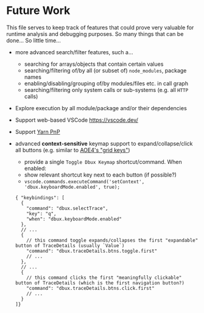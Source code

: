 # Future Work

This file serves to keep track of features that could prove very valuable for runtime analysis and debugging purposes. 
So many things that can be done... So little time...

* more advanced search/filter features, such a...
  * searching for arrays/objects that contain certain values
  * searching/filtering of/by all (or subset of) `node_modules`, package names
  * enabling/disabling/grouping of/by modules/files etc. in call graph
  * searching/filtering only system calls or sub-systems (e.g. all `HTTP` calls)
* Explore execution by all module/package and/or their dependencies
* Support web-based VSCode https://vscode.dev/
* Support [Yarn PnP](https://yarnpkg.com/features/pnp)


* advanced **context-sensitive** keymap support to expand/collapse/click all buttons (e.g. similar to [AOE4's "grid keys"](https://www.google.com/search?q=aoe4+grid+keys))
  * provide a single `Toggle Dbux Keymap` shortcut/command. When enabled:
  * show relevant shortcut key next to each button (if possible?)
  * `vscode.commands.executeCommand('setContext', 'dbux.keyboardMode.enabled', true);`
  ```jsonc
  { "keybindings": [
    {
      "command": "dbux.selectTrace",
      "key": "q",
      "when": "dbux.keyboardMode.enabled"
    },
    // ...
    { 
      // this command toggle expands/collapses the first "expandable" button of TraceDetails (usually `Value`)
      "command": "dbux.traceDetails.btns.toggle.first"
      // ...
    },
    // ...
    { 
      // this command clicks the first "meaningfully clickable" button of TraceDetails (which is the first navigation button?)
      "command": "dbux.traceDetails.btns.click.first"
      // ...
    }
  ]}
  ```